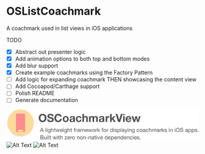 # OSListCoachmark

A coachmark used in list views in iOS applications

TODO
* [X] Abstract out presenter logic
* [X] Add animation options to both top and bottom modes
* [X] Add blur support
* [X] Create example coachmarks using the Factory Pattern
* [ ] Add logic for expanding coachmark THEN showcasing the content view
* [ ] Add Cocoapod/Carthage support
* [ ] Polish README
* [ ] Generate documentation

![Alt Text](https://github.com/AamirAnwar/OSListCoachmark/blob/master/Docs/images/header.png)
![Alt Text](https://github.com/AamirAnwar/OSListCoachmark/blob/master/Docs/images/appstore_coachmark.gif)
![Alt Text](https://github.com/AamirAnwar/OSListCoachmark/blob/master/Docs/images/standard_coachmark.gif)
